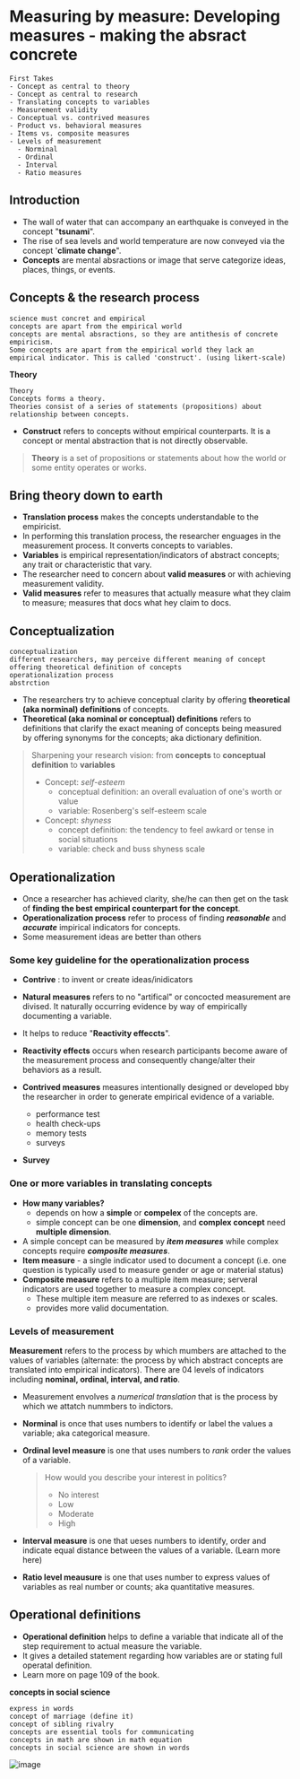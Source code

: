 # Measuring by measure: Developing measures - making the absract concrete
```
First Takes
- Concept as central to theory
- Concept as central to research
- Translating concepts to variables
- Measurement validity
- Conceptual vs. contrived measures
- Product vs. behavioral measures
- Items vs. composite measures
- Levels of measurement
  - Norminal
  - Ordinal
  - Interval
  - Ratio measures
```

## Introduction
- The wall of water that can accompany an earthquake is conveyed in the concept "__tsunami__".
- The rise of sea levels and world temperature are now conveyed via the concept '__climate change__".
- **Concepts** are mental absractions or image that serve categorize ideas, places, things, or events. 
 

## Concepts & the research process
```
science must concret and empirical
concepts are apart from the empirical world
concepts are mental absractions, so they are antithesis of concrete empiricism.
Some concepts are apart from the empirical world they lack an empirical indicator. This is called 'construct'. (using likert-scale)
```
__Theory__
```
Theory
Concepts forms a theory.
Theories consist of a series of statements (propositions) about relationship between concepts.

```


- __Construct__ refers to concepts without empirical counterparts. It is a concept or mental abstraction that is not directly observable.
> __Theory__ is a set of propositions or statements about how the world or some entity operates or works.

## Bring theory down to earth
- __Translation process__ makes the concepts understandable to the empiricist.
- In performing this translation process, the researcher enguages in the measurement process. It converts concepts to variables.
- __Variables__ is empirical representation/indicators of abstract concepts; any trait or characteristic that vary.
- The researcher need to concern about **valid measures** or with achieving measurement validity.
- **Valid measures** refer to measures that actually measure what they claim to measure; measures that docs what hey claim to docs.

## Conceptualization
```
conceptualization
different researchers, may perceive different meaning of concept
offering theoretical definition of concepts
operationalization process
abstrction
```


- The researchers try to achieve conceptual clarity by offering **theoretical (aka norminal) definitions** of concepts.
- **Theoretical (aka nominal or conceptual) definitions** refers to definitions that clarify the exact meaning of concepts being measured by offering synonyms for the concepts; aka dictionary definition.

> Sharpening your research vision: from **concepts** to **conceptual definition** to **variables**
> - Concept: _self-esteem_
>   - conceptual definition: an overall evaluation of one's worth or value
>   - variable: Rosenberg's self-esteem scale
>  - Concept: _shyness_
>    - concept definition: the tendency to feel awkard or tense in social situations
>    - variable: check and buss shyness scale

## Operationalization
- Once a researcher has achieved clarity, she/he can then get on the task of **finding the best empirical counterpart for the concept**.
- **Operationalization process** refer to process of finding __*reasonable*__ and __*accurate*__ impirical indicators for concepts.
- Some measurement ideas are better than others

### Some key guideline for the operationalization process
- __Contrive__ : to invent or create ideas/inidicators
- **Natural measures** refers to no "artifical" or concocted measurement are divised. It naturally occurring evidence by way of empirically documenting a variable.
- It helps to reduce "__Reactivity effeccts__".
- **Reactivity effects** occurs when research participants become aware of the measurement process and consequently change/alter their behaviors as a result.
- **Contrived measures** measures intentionally designed or developed bby the researcher in order to generate empirical evidence of a variable.
  - performance test
  - health check-ups
  - memory tests
  - surveys
 
- **Survey**

 ### One or more variables in translating concepts
 - __How many variables?__
   - depends on how a __simple__ or __compelex__ of the concepts are. 
   - simple concept can be one __dimension__, and __complex concept__ need __multiple dimension__.
  - A simple concept can be measured by *__item measures__* while complex concepts require *__composite measures__*.
  - **Item measure** - a single indicator used to document a concept (i.e. one question is typically used to measure gender or age or material status)
  - **Composite measure** refers to a multiple item measure; serveral indicators are used together to measure a complex concept.
    - These multiple item measure are referred to as indexes or scales.
    - provides more valid documentation.
### Levels of measurement
**Measurement** refers to the process by which mumbers are attached to the values of variables (alternate: the process by which abstract concepts are translated into empirical indicators). There are 04 levels of indicators including **nominal, ordinal, interval, and ratio**. 
- Measurement envolves a *numerical translation* that is the process by which we attatch nummbers to indictors.
- **Norminal** is once that uses numbers to identify or label the values a variable; aka categorical measure.
- **Ordinal level measure** is one that uses numbers to *rank* order the values of a variable.
  > How would you describe your interest in politics?
  > - No interest
  > - Low
  > - Moderate
  > - High

- **Interval measure** is one that ueses numbers to identify, order and indicate equal distance between the values of a variable. (Learn more here)
- **Ratio level meausure** is one that uses number to express values of variables as real number or counts; aka quantitative measures. 

## Operational definitions
- **Operational definition** helps to define a variable that indicate all of the step requirement to actual measure the variable.
- It gives a detailed statement regarding how variables are or stating full operatal definition.
- Learn more on page 109 of the book.

__concepts in social science__ 
```
express in words
concept of marriage (define it)
concept of sibling rivalry
concepts are essential tools for communicating
concepts in math are shown in math equation
concepts in social science are shown in words

```

![image](https://github.com/user-attachments/assets/1e174ada-e046-4830-bc7a-9d8a4ca302ed)



